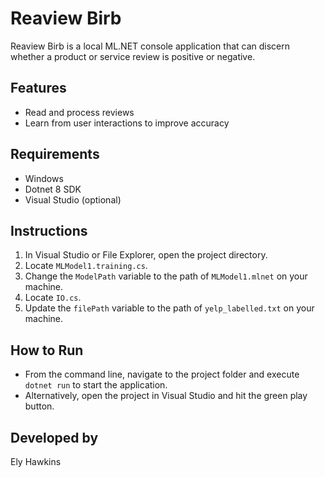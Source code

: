 # Reaview Birb

Reaview Birb is a local ML.NET console application that can discern whether a product or service review is positive or negative.

## Features

- Read and process reviews
- Learn from user interactions to improve accuracy

## Requirements

- Windows
- Dotnet 8 SDK
- Visual Studio (optional)

## Instructions

1. In Visual Studio or File Explorer, open the project directory.
2. Locate `MLModel1.training.cs`.
3. Change the `ModelPath` variable to the path of `MLModel1.mlnet` on your machine.
4. Locate `IO.cs`.
5. Update the `filePath` variable to the path of `yelp_labelled.txt` on your machine.

## How to Run

- From the command line, navigate to the project folder and execute `dotnet run` to start the application.
- Alternatively, open the project in Visual Studio and hit the green play button.

## Developed by

Ely Hawkins

